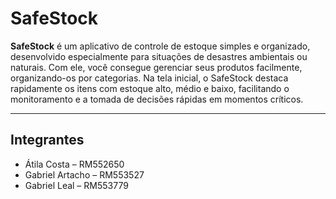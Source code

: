 # SafeStock

**SafeStock** é um aplicativo de controle de estoque simples e organizado, desenvolvido especialmente para situações de desastres ambientais ou naturais. Com ele, você consegue gerenciar seus produtos facilmente, organizando-os por categorias. Na tela inicial, o SafeStock destaca rapidamente os itens com estoque alto, médio e baixo, facilitando o monitoramento e a tomada de decisões rápidas em momentos críticos.

---

## Integrantes

- Átila Costa – RM552650  
- Gabriel Artacho – RM553527  
- Gabriel Leal – RM553779

